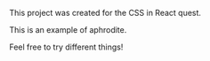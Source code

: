 This project was created for the CSS in React quest.

This is an example of aphrodite.

Feel free to try different things!